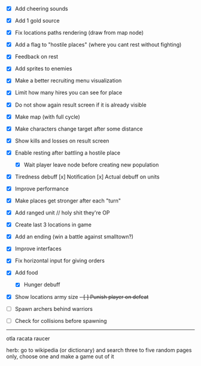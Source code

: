 - [x] Add cheering sounds
- [x] Add 1 gold source
- [x] Fix locations paths rendering (draw from map node)
- [x] Add a flag to "hostile places" (where you cant rest without fighting)
- [x] Feedback on rest
- [x] Add sprites to enemies
- [x] Make a better recruiting menu visualization
- [x] Limit how many hires you can see for place
- [x] Do not show again result screen if it is already visible
- [X] Make map (with full cycle)

- [x] Make characters change target after some distance
- [x] Show kills and losses on result screen

- [x] Enable resting after battling a hostile place
    - [x] Wait player leave node before creating new population

- [x] Tiredness debuff
    [x] Notification
    [x] Actual debuff on units
- [x] Improve performance
- [x] Make places get stronger after each "turn"

- [x] Add ranged unit // holy shit they're OP
- [x] Create last 3 locations in game
- [x] Add an ending (win a battle against smalltown?)
- [x] Improve interfaces
- [x] Fix horizontal input for giving orders
- [x] Add food
    - [x] Hunger debuff
- [x] Show locations army size
~~- [ ] Punish player on defeat~~
- [ ] Spawn archers behind warriors
- [ ] Check for collisions before spawning

----

otla
racata
raucer

herb:
go to wikipedia (or dictionary) and search three to five random pages only, choose one and make a game out of it

